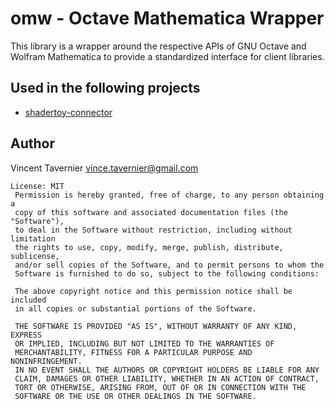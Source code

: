 # omw - Octave Mathematica Wrapper

This library is a wrapper around the respective APIs of GNU Octave and
Wolfram Mathematica to provide a standardized interface for client
libraries.

## Used in the following projects

* [shadertoy-connector](https://gitlab.inria.fr/vtaverni/shadertoy-connector)

## Author

Vincent Tavernier <vince.tavernier@gmail.com>

```
License: MIT
 Permission is hereby granted, free of charge, to any person obtaining a
 copy of this software and associated documentation files (the "Software"),
 to deal in the Software without restriction, including without limitation
 the rights to use, copy, modify, merge, publish, distribute, sublicense,
 and/or sell copies of the Software, and to permit persons to whom the
 Software is furnished to do so, subject to the following conditions:

 The above copyright notice and this permission notice shall be included
 in all copies or substantial portions of the Software.

 THE SOFTWARE IS PROVIDED "AS IS", WITHOUT WARRANTY OF ANY KIND, EXPRESS
 OR IMPLIED, INCLUDING BUT NOT LIMITED TO THE WARRANTIES OF
 MERCHANTABILITY, FITNESS FOR A PARTICULAR PURPOSE AND NONINFRINGEMENT.
 IN NO EVENT SHALL THE AUTHORS OR COPYRIGHT HOLDERS BE LIABLE FOR ANY
 CLAIM, DAMAGES OR OTHER LIABILITY, WHETHER IN AN ACTION OF CONTRACT,
 TORT OR OTHERWISE, ARISING FROM, OUT OF OR IN CONNECTION WITH THE
 SOFTWARE OR THE USE OR OTHER DEALINGS IN THE SOFTWARE.
```

